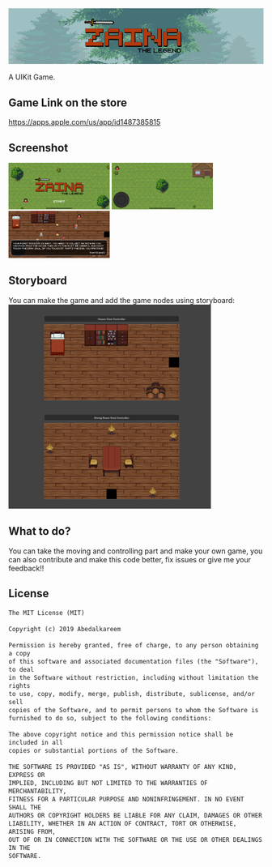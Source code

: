 <img src="https://raw.githubusercontent.com/Abedalkareem/Zaina-iOS/master/header_new.png"/>

A UIKit Game.

## Game Link on the store  

https://apps.apple.com/us/app/id1487385815

## Screenshot  
<img src="https://raw.githubusercontent.com/Abedalkareem/Zaina-iOS/master/screenshots/screen1.png" width="200"/> <img src="https://raw.githubusercontent.com/Abedalkareem/Zaina-iOS/master/screenshots/screen2.png" width="200"/> <img src="https://raw.githubusercontent.com/Abedalkareem/Zaina-iOS/master/screenshots/screen3.png" width="200"/>

## Storyboard
You can make the game and add the game nodes using storyboard:  
<img src="https://raw.githubusercontent.com/Abedalkareem/Zaina-iOS/master/screenshots/storyboard.png" width="400"/>

## What to do?

You can take the moving and controlling part and make your own game, you can also contribute and make this code better, fix issues or give me your feedback!! 

## License

```
The MIT License (MIT)

Copyright (c) 2019 Abedalkareem

Permission is hereby granted, free of charge, to any person obtaining a copy
of this software and associated documentation files (the "Software"), to deal
in the Software without restriction, including without limitation the rights
to use, copy, modify, merge, publish, distribute, sublicense, and/or sell
copies of the Software, and to permit persons to whom the Software is
furnished to do so, subject to the following conditions:

The above copyright notice and this permission notice shall be included in all
copies or substantial portions of the Software.

THE SOFTWARE IS PROVIDED "AS IS", WITHOUT WARRANTY OF ANY KIND, EXPRESS OR
IMPLIED, INCLUDING BUT NOT LIMITED TO THE WARRANTIES OF MERCHANTABILITY,
FITNESS FOR A PARTICULAR PURPOSE AND NONINFRINGEMENT. IN NO EVENT SHALL THE
AUTHORS OR COPYRIGHT HOLDERS BE LIABLE FOR ANY CLAIM, DAMAGES OR OTHER
LIABILITY, WHETHER IN AN ACTION OF CONTRACT, TORT OR OTHERWISE, ARISING FROM,
OUT OF OR IN CONNECTION WITH THE SOFTWARE OR THE USE OR OTHER DEALINGS IN THE
SOFTWARE.
```
